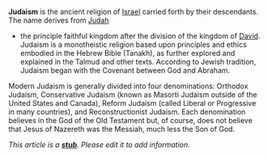 **Judaism** is the ancient religion of [Israel](Israel "Israel")
carried forth by their descendants. The name derives from
[Judah](index.php?title=Judah&action=edit&redlink=1 "Judah (page does not exist)")
- the principle faithful kingdom after the division of the kingdom
of [David](David "David"). Judaism is a monotheistic religion based
upon principles and ethics embodied in the Hebrew Bible (Tanakh),
as further explored and explained in the Talmud and other texts.
According to Jewish tradition, Judaism began with the Covenant
between God and Abraham.

Modern Judaism is generally divided into four denominations:
Orthodox Judaism, Conservative Judaism (known as Masorti Judaism
outside of the United States and Canada), Reform Judaism (called
Liberal or Progressive in many countries), and Reconstructionist
Judaism. Each denomination believes in the God of the Old Testament
but, of course, does not believe that Jesus of Nazereth was the
Messiah, much less the Son of God.

*This article is a **[stub](http://www.theopedia.com/Category:Theopedia_stubs "Category:Theopedia stubs")**. Please edit it to add information.*


